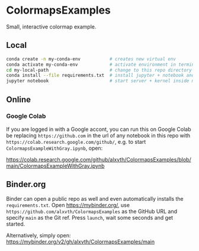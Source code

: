# ColormapsExamples

Small, interactive colormap example.

## Local

``` bash
conda create -n my-conda-env           # creates new virtual env
conda activate my-conda-env            # activate environment in terminal
cd my-local-path                       # change to this repo directory 
conda install --file requirements.txt  # install jupyter + notebook and other requirements
jupyter notebook                       # start server + kernel inside my-conda-env
```

## Online

### Google Colab

If you are logged in with a Google accont, you can run this on Google Colab be replacing `https://github.com` in the url of any notebook in this repo with `https://colab.research.google.com/github/`, e.g. to start `ColormapsExampleWithGray.ipynb`, open:

https://colab.research.google.com/github/alxvth/ColormapsExamples/blob/main/ColormapsExampleWithGray.ipynb

## Binder.org

Binder can open a public repo as well and even automatically installs the `requirements.txt`.
Open https://mybinder.org/, use `https://github.com/alxvth/ColormapsExamples` as the GitHub URL and specify `main` as the Git ref. Press `launch`, wait some seconds and get started.

Alternatively, simply open:
https://mybinder.org/v2/gh/alxvth/ColormapsExamples/main
